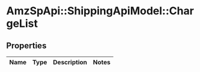 # AmzSpApi::ShippingApiModel::ChargeList

## Properties
Name | Type | Description | Notes
------------ | ------------- | ------------- | -------------

